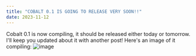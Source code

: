 ```yaml
---
title: "COBALT 0.1 IS GOING TO RELEASE VERY SOON!!"
date: 2023-11-12
---
```

Cobalt 0.1 is now compiling, it should be released either today or tomorrow. I'll keep you updated about it with another post!
Here's an image of it compiling:
![image](https://github.com/cobalt-browser/cobalt-web/assets/100033309/67e91c37-2706-499c-8c50-45f1c82c774f)
